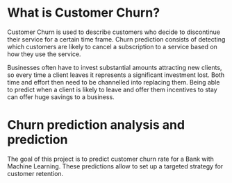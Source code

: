 # What is Customer Churn?
Customer Churn is used to describe customers who decide to discontinue their service for a certain time frame. Churn prediction consists of detecting which customers are likely to cancel a subscription to a service based on how they use the service.

Businesses often have to invest substantial amounts attracting new clients, so every time a client leaves it represents a significant investment lost. Both time and effort then need to be channelled into replacing them. Being able to predict when a client is likely to leave and offer them incentives to stay can offer huge savings to a business.

# Churn prediction analysis and prediction
The goal of this project is to predict customer churn rate for a Bank with Machine Learning. These predictions allow to set up a targeted strategy for customer retention.
